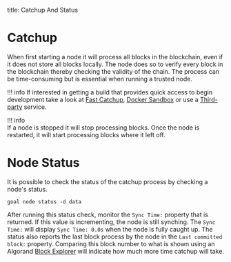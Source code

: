 title: Catchup And Status

# Catchup
When first starting a node it will process all blocks in the blockchain, even if it does not store all blocks locally. The node does so to verify every block in the blockchain thereby checking the validity of the chain. The process can be time-consuming but is essential when running a trusted node.  

!!! info
    If interested in getting a build that provides quick access to begin development take a look at [Fast Catchup](../../setup/install/#sync-node-network-using-fast-catchup),  [Docker Sandbox](../../../build-apps/setup/#2-use-docker-sandbox) or use a [Third-party](../../../build-apps/setup/#1-use-a-third-party-service) service. 

!!! info    
    If a node is stopped it will stop processing blocks. Once the node is restarted, it will start processing blocks where it left off.

# Node Status 
It is possible to check the status of the catchup process by checking a node's status.

```
goal node status -d data
```

After running this status check, monitor the `Sync Time:` property that is returned. If this value is incrementing, the node is still synching. The `Sync Time:` will display `Sync Time: 0.0s` when the node is fully caught up. The status also reports the last block process by the node in the `Last committed block:` property. Comparing this block number to what is shown using an Algorand [Block Explorer](../../community.md#block-explorers) will indicate how much more time catchup will take.





